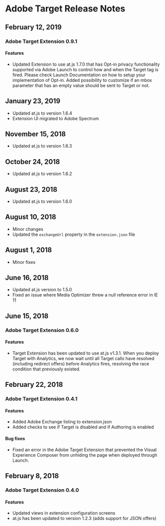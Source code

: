 # Adobe Target Release Notes

## February 12, 2019

### Adobe Target Extension 0.9.1

#### **Features**

* Updated Extension to use at.js 1.7.0 that has Opt-in privacy functionality supported via Adobe Launch to control how and when the Target tag is fired. Please check Launch Documentation on how to setup your implementation of Opt-in. Added possibility to customize if an mbox parameter that has an empty value should be sent to Target or not.

## January 23, 2019

* Updated at.js to version 1.6.4
* Extension UI migrated to Adobe Spectrum

## November 15, 2018

* Updated at.js to version 1.6.3

## October 24, 2018

* Updated at.js to version 1.6.2

## August 23, 2018

* Updated at.js to version 1.6.0

## August 10, 2018

* Minor changes
* Updated the `exchangeUrl` property in the `extension.json` file

## August 1, 2018

* Minor fixes

## June 16, 2018

* Updated at.js version to 1.5.0
* Fixed an issue where Media Optimizer threw a null reference error in IE 11

## June 15, 2018

### Adobe Target Extension 0.6.0

#### **Features**

* Target Extension has been updated to use at.js v1.3.1. When you deploy Target with Analytics, we now wait until all Target calls have resolved \(including redirect offers\) before Analytics fires, resolving the race condition that previously existed.

## February 22, 2018

### Adobe Target Extension 0.4.1

#### **Features**

* Added Adobe Exchange listing to extension.json
* Added checks to see if Target is disabled and if Authoring is enabled

#### **Bug fixes**

* Fixed an error in the Adobe Target Extension that prevented the Visual Experience Composer from unhiding the page when deployed through Launch.

## February 8, 2018

### Adobe Target Extension 0.4.0

#### **Features**

* Updated views in extension configuration screens
* at.js has been updated to version 1.2.3 \(adds support for JSON offers\)

